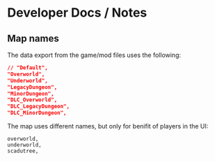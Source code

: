 # Developer Docs / Notes

## Map names

The data export from the game/mod files uses the following:

```json
// "Default",
"Overworld",
"Underworld",
"LegacyDungeon",
"MinorDungeon",
"DLC_Overworld",
"DLC_LegacyDungeon",
"DLC_MinorDungeon",
```

The map uses different names, but only for benifit of players in the UI:

```
overworld,
underworld,
scadutree,
```
